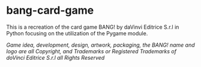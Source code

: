 # bang-card-game
This is a recreation of the card game BANG! by daVinvi Editrice S.r.l in Python 
focusing on the utilization of the Pygame module. 


*Game idea, development, design, artwork, packaging, the BANG! name and logo are all 
Copyright, and Trademarks or Registered Trademarks of doVinci Editrice S.r.l all Rights Reserved*
